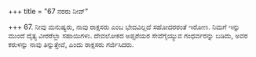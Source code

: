 +++
title = "67 ನರರು ನೀವ್"

+++
67. ನೀವು ಮನುಷ್ಯರು, ನಾವು ರಾಕ್ಷಸರು ಎಂಬ ಭೇದವಿಲ್ಲದೆ ಸಹೋದರರಂತೆ ಇರೋಣ. ನಿಮಗೆ ಇನ್ನು ಮುಂದೆ ದೈತ್ಯ ವೀರರೆಲ್ಲಾ ಸಹಾಯಿಗಳು. ದೇವಲೋಕದ ಅಪ್ಸರೆಯರ ಸೇವೆಗೈಯ್ಯುವ ಗಂಧರ್ವರನ್ನು ಬಡಿದು, ಅವರ ಕರುಳನ್ನು ನಾವು ತಿನ್ನುತ್ತೇವೆ, ಎಂದು ರಾಕ್ಷಸರು ಗರ್ಜಿಸಿದರು.